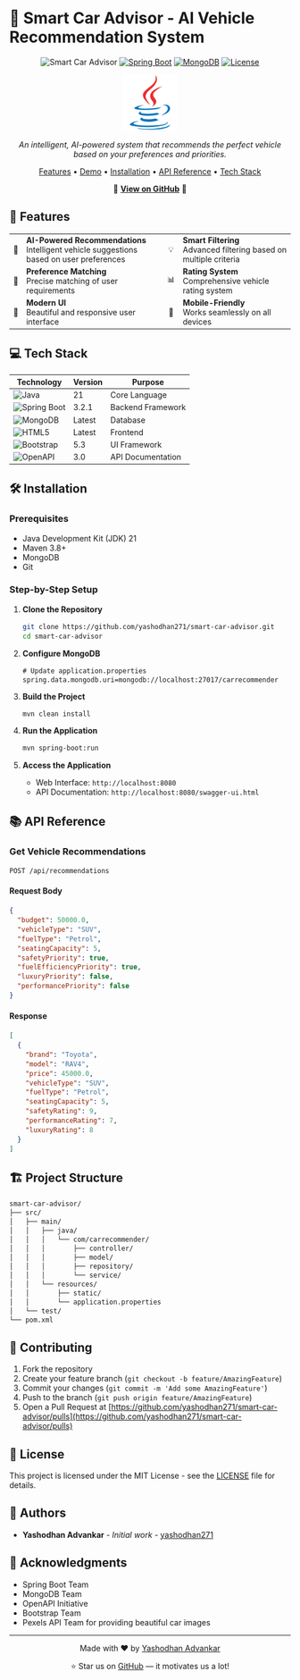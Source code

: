 # 🚗 Smart Car Advisor - AI Vehicle Recommendation System

<div align="center">
  
![Smart Car Advisor](https://img.shields.io/badge/Smart%20Car%20Advisor-1.0.0-blue?style=for-the-badge&logo=java)
[![Spring Boot](https://img.shields.io/badge/Spring%20Boot-3.2.1-brightgreen?style=for-the-badge&logo=spring)](https://spring.io/projects/spring-boot)
[![MongoDB](https://img.shields.io/badge/MongoDB-Latest-success?style=for-the-badge&logo=mongodb)](https://www.mongodb.com/)
[![License](https://img.shields.io/badge/License-MIT-yellow.svg?style=for-the-badge)](LICENSE)

<img src="https://raw.githubusercontent.com/devicons/devicon/master/icons/java/java-original.svg" alt="java" width="100" height="100"/>

*An intelligent, AI-powered system that recommends the perfect vehicle based on your preferences and priorities.*

[Features](#-features) • [Demo](#-live-demo) • [Installation](#-installation) • [API Reference](#-api-reference) • [Tech Stack](#-tech-stack)

🌟 **[View on GitHub](https://github.com/yashodhan271/smart-car-advisor)** 🌟

</div>

## 🌟 Features

<div align="center">
  <table>
    <tr>
      <td align="center">🤖</td>
      <td><strong>AI-Powered Recommendations</strong><br/>Intelligent vehicle suggestions based on user preferences</td>
      <td align="center">💡</td>
      <td><strong>Smart Filtering</strong><br/>Advanced filtering based on multiple criteria</td>
    </tr>
    <tr>
      <td align="center">🎯</td>
      <td><strong>Preference Matching</strong><br/>Precise matching of user requirements</td>
      <td align="center">📊</td>
      <td><strong>Rating System</strong><br/>Comprehensive vehicle rating system</td>
    </tr>
    <tr>
      <td align="center">🎨</td>
      <td><strong>Modern UI</strong><br/>Beautiful and responsive user interface</td>
      <td align="center">📱</td>
      <td><strong>Mobile-Friendly</strong><br/>Works seamlessly on all devices</td>
    </tr>
  </table>
</div>



## 💻 Tech Stack

<div align="center">
  
| Technology | Version | Purpose |
|------------|---------|----------|
| ![Java](https://img.shields.io/badge/Java-21-orange?style=flat-square&logo=java) | 21 | Core Language |
| ![Spring Boot](https://img.shields.io/badge/Spring%20Boot-3.2.1-brightgreen?style=flat-square&logo=spring) | 3.2.1 | Backend Framework |
| ![MongoDB](https://img.shields.io/badge/MongoDB-Latest-success?style=flat-square&logo=mongodb) | Latest | Database |
| ![HTML5](https://img.shields.io/badge/HTML5-Latest-red?style=flat-square&logo=html5) | Latest | Frontend |
| ![Bootstrap](https://img.shields.io/badge/Bootstrap-5.3-purple?style=flat-square&logo=bootstrap) | 5.3 | UI Framework |
| ![OpenAPI](https://img.shields.io/badge/OpenAPI-3.0-blue?style=flat-square&logo=openapi-initiative) | 3.0 | API Documentation |

</div>

## 🛠 Installation

### Prerequisites

- Java Development Kit (JDK) 21
- Maven 3.8+
- MongoDB
- Git

### Step-by-Step Setup

1. **Clone the Repository**
   ```bash
   git clone https://github.com/yashodhan271/smart-car-advisor.git
   cd smart-car-advisor
   ```

2. **Configure MongoDB**
   ```properties
   # Update application.properties
   spring.data.mongodb.uri=mongodb://localhost:27017/carrecommender
   ```

3. **Build the Project**
   ```bash
   mvn clean install
   ```

4. **Run the Application**
   ```bash
   mvn spring-boot:run
   ```

5. **Access the Application**
   - Web Interface: `http://localhost:8080`
   - API Documentation: `http://localhost:8080/swagger-ui.html`

## 📚 API Reference

### Get Vehicle Recommendations

```http
POST /api/recommendations
```

#### Request Body

```json
{
  "budget": 50000.0,
  "vehicleType": "SUV",
  "fuelType": "Petrol",
  "seatingCapacity": 5,
  "safetyPriority": true,
  "fuelEfficiencyPriority": true,
  "luxuryPriority": false,
  "performancePriority": false
}
```

#### Response

```json
[
  {
    "brand": "Toyota",
    "model": "RAV4",
    "price": 45000.0,
    "vehicleType": "SUV",
    "fuelType": "Petrol",
    "seatingCapacity": 5,
    "safetyRating": 9,
    "performanceRating": 7,
    "luxuryRating": 8
  }
]
```

## 🏗 Project Structure

```
smart-car-advisor/
├── src/
│   ├── main/
│   │   ├── java/
│   │   │   └── com/carrecommender/
│   │   │       ├── controller/
│   │   │       ├── model/
│   │   │       ├── repository/
│   │   │       └── service/
│   │   └── resources/
│   │       ├── static/
│   │       └── application.properties
│   └── test/
└── pom.xml
```

## 🤝 Contributing

1. Fork the repository
2. Create your feature branch (`git checkout -b feature/AmazingFeature`)
3. Commit your changes (`git commit -m 'Add some AmazingFeature'`)
4. Push to the branch (`git push origin feature/AmazingFeature`)
5. Open a Pull Request at [https://github.com/yashodhan271/smart-car-advisor/pulls](https://github.com/yashodhan271/smart-car-advisor/pulls)

## 📄 License

This project is licensed under the MIT License - see the [LICENSE](LICENSE) file for details.

## 👥 Authors

- **Yashodhan Advankar** - *Initial work* - [yashodhan271](https://github.com/yashodhan271)

## 🙏 Acknowledgments

- Spring Boot Team
- MongoDB Team
- OpenAPI Initiative
- Bootstrap Team
- Pexels API Team for providing beautiful car images

---

<div align="center">
  
Made with ❤️ by [Yashodhan Advankar](https://github.com/yashodhan271)

⭐ Star us on [GitHub](https://github.com/yashodhan271/smart-car-advisor) — it motivates us a lot!

</div>
